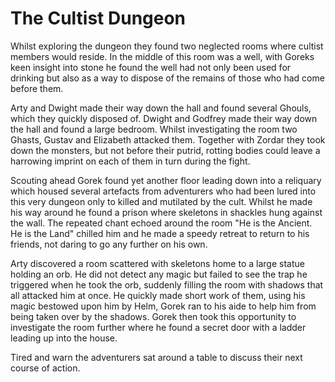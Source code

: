 # The Cultist Dungeon

Whilst exploring the dungeon they found two neglected rooms where cultist members would reside. In the middle of this room was a well, with Goreks keen insight into stone he found the well had not only been used for drinking but also as a way to dispose of the remains of those who had come before them.

Arty and Dwight made their way down the hall and found several Ghouls, which they quickly disposed of. Dwight and Godfrey made their way down the hall and found a large bedroom. Whilst investigating the room two Ghasts, Gustav and Elizabeth attacked them. Together with Zordar they took down the monsters, but not before their putrid, rotting bodies could leave a harrowing imprint on each of them in turn during the fight.

Scouting ahead Gorek found yet another floor leading down into a reliquary which housed several artefacts from adventurers who had been lured into this very dungeon only to killed and mutilated by the cult. Whilst he made his way around he found a prison where skeletons in shackles hung against the wall. The repeated chant echoed around the room "He is the Ancient. He is the Land" chilled him and he made a speedy retreat to return to his friends, not daring to go any further on his own.

Arty discovered a room scattered with skeletons home to a large statue holding an orb. He did not detect any magic but failed to see the trap he triggered when he took the orb, suddenly filling the room with shadows that all attacked him at once. He quickly made short work of them, using his magic bestowed upon him by Helm, Gorek ran to his aide to help him from being taken over by the shadows. Gorek then took this opportunity to investigate the room further where he found a secret door with a ladder leading up into the house.

Tired and warn the adventurers sat around a table to discuss their next course of action.